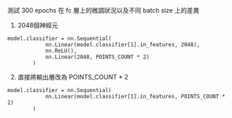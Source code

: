 測試 300 epochs 在 fc 層上的微調狀況以及不同 batch size 上的差異
1. 2048個神經元
```
model.classifier = nn.Sequential(
            nn.Linear(model.classifier[1].in_features, 2048),
            nn.ReLU(),
            nn.Linear(2048, POINTS_COUNT * 2)
        )
```
2. 直接將輸出層改為 POINTS_COUNT * 2
```
model.classifier = nn.Sequential(
            nn.Linear(model.classifier[1].in_features, POINTS_COUNT * 2)
        )
```